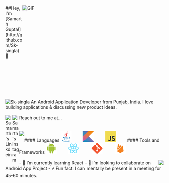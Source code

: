 <img align="right" alt="GIF" src="https://github.com/abhisheknaiidu/abhisheknaiidu/blob/master/code.gif?raw=true" width="450" height="300" />
##Hey, I'm [Samarth Gupta!](http://github.com/Sk-singla) 👋 <a align="left"> <img src="https://komarev.com/ghpvc/?username=Sk-singla&label=Views&color=blue&style=plastic" alt="Sk-singla" /> </a>
An Android Application Developer from Punjab, India. I love building applications & discussing new product ideas.
<br/>
<br/>
Reach out to me at...
<a href="https://www.linkedin.com/in/samarth-gupta-049120193">
  <img align="left" alt="Samarth's Linkdein" width="22px" src="https://cdn.jsdelivr.net/npm/simple-icons@v3/icons/linkedin.svg" />
</a><a href="https://instagram.com/sk_singla02">
  <img align="left" alt="Samarth's Instagram" width="22px" src="https://cdn.jsdelivr.net/npm/simple-icons@v3/icons/instagram.svg" />
</a>
<br/>
<br/>
<br/>
<img align="left" src="https://github-readme-stats.vercel.app/api?username=Sk-singla&show_icons=true&title_color=fff&icon_color=79ff97&text_color=9f9f9f&bg_color=151515"/>
#### Languages
<img src="https://raw.githubusercontent.com/devicons/devicon/master/icons/java/java-original.svg" height="35">&nbsp;&nbsp;&nbsp;&nbsp;&nbsp;&nbsp;&nbsp;&nbsp;
<img src="https://raw.githubusercontent.com/devicons/devicon/master/icons/kotlin/kotlin-original.svg" height="35">&nbsp;&nbsp;&nbsp;&nbsp;&nbsp;&nbsp;&nbsp;&nbsp;
<img src="https://raw.githubusercontent.com/devicons/devicon/master/icons/javascript/javascript-original.svg" height="35">&nbsp;&nbsp;&nbsp;&nbsp;&nbsp;&nbsp;&nbsp;&nbsp;
#### Tools and Frameworks
<img src="https://raw.githubusercontent.com/devicons/devicon/master/icons/android/android-original.svg" height="35"/>&nbsp;&nbsp;&nbsp;&nbsp;&nbsp;&nbsp;&nbsp;&nbsp;
<img src="https://raw.githubusercontent.com/devicons/devicon/master/icons/react/react-original.svg" alt="react" height="35"/>&nbsp;&nbsp;&nbsp;&nbsp;&nbsp;&nbsp;&nbsp;&nbsp;&nbsp;
<img src="https://raw.githubusercontent.com/devicons/devicon/master/icons/git/git-original.svg" width="35px">&nbsp;&nbsp;&nbsp;&nbsp;&nbsp;&nbsp;&nbsp;&nbsp;&nbsp;
<img src="https://raw.githubusercontent.com/devicons/devicon/master/icons/firebase/firebase-plain.svg" width="35px">&nbsp;&nbsp;&nbsp;&nbsp;&nbsp;&nbsp;&nbsp;&nbsp;&nbsp;
<br/>
<br/>
<a href="https://github.com/Sk-singla">
  <img align="right" src="https://github-readme-stats.vercel.app/api/top-langs/?username=Sk-singla&theme=light&hide_langs_below=1" />
</a>
- 🌱 I’m currently learning React
- 👯 I’m looking to collaborate on Android App Project
- ⚡ Fun fact: I can mentally be present in a meeting for 45-60 minutes.